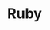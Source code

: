 ---
title: Ruby
excerpt: ''
deprecated: false
hidden: false
metadata:
  title: ''
  description: ''
  robots: index
next:
  description: ''
---